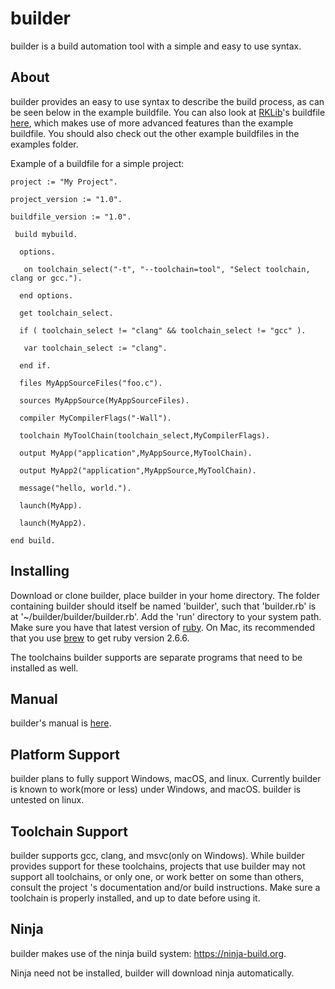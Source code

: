 # builder

builder is a build automation tool with a simple and easy to use syntax.

## About

builder provides an easy to use syntax to describe the build process, as can be seen below in the example buildfile. You can also look at [RKLib][1]'s buildfile [here][2], which makes use of more advanced features than the example buildfile. You should also check out the other example buildfiles in the examples folder.

 [1]:https://github.com/JHG777000/RKLib
 [2]:https://github.com/JHG777000/RKLib/blob/master/buildfile

 Example of a buildfile for a simple project: 
	
	project := "My Project".

	project_version := "1.0".

	buildfile_version := "1.0".

	 build mybuild.

 	  options.

  	   on toolchain_select("-t", "--toolchain=tool", "Select toolchain, clang or gcc.").

 	  end options.

 	  get toolchain_select.
 
 	  if ( toolchain_select != "clang" && toolchain_select != "gcc" ).

  	   var toolchain_select := "clang".

 	  end if.

	  files MyAppSourceFiles("foo.c").

 	  sources MyAppSource(MyAppSourceFiles).

 	  compiler MyCompilerFlags("-Wall").

 	  toolchain MyToolChain(toolchain_select,MyCompilerFlags).

 	  output MyApp("application",MyAppSource,MyToolChain).

 	  output MyApp2("application",MyAppSource,MyToolChain).

 	  message("hello, world.").
	
 	  launch(MyApp).

 	  launch(MyApp2).

	end build.



## Installing 

Download or clone builder, place builder in your home directory. The folder containing builder should itself be named 'builder', such that 'builder.rb' is at '~/builder/builder/builder.rb'. Add the 'run' directory to your system path. Make sure you have that latest version of [ruby][3]. On Mac, its recommended that you use [brew][4] to get ruby version 2.6.6.

 [3]:https://www.ruby-lang.org/en/
 [4]:https://brew.sh
 
The toolchains builder supports are separate programs that need to be installed as well.
 
## Manual

builder's manual is [here][5].

[5]:https://github.com/JHG777000/builder/blob/master/Manual.md

## Platform Support

builder plans to fully support Windows, macOS, and linux. Currently builder is known to work(more or less) under Windows, and macOS. builder is untested on linux.

## Toolchain Support

builder supports gcc, clang, and msvc(only on Windows). While builder provides support for these toolchains, projects that use builder may not support all toolchains, or only one, or work better on some than others, consult the project 's documentation and/or build instructions. Make sure a toolchain is properly installed, and up to date before using it.

## Ninja

builder makes use of the ninja build system: https://ninja-build.org. 

Ninja need not be installed, builder will download ninja automatically.
